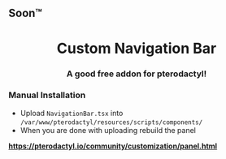 ## Soon™

<h1 align="center">Custom Navigation Bar</h1>
<h3 align="center">A good free addon for pterodactyl!</h3>

<h3 align="left">Manual Installation</h3>

- Upload `NavigationBar.tsx` into `/var/www/pterodactyl/resources/scripts/components/`
- When you are done with uploading rebuild the panel

**https://pterodactyl.io/community/customization/panel.html**


<h1 align="center"></h1>

